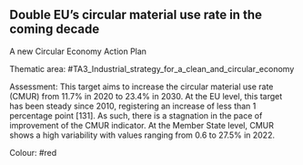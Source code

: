 ## Double EU’s circular material use rate in the coming decade
A new Circular Economy Action Plan

Thematic area: #TA3_Industrial_strategy_for_a_clean_and_circular_economy

Assessment: This target aims to increase the circular material use rate (CMUR) from 11.7% in 2020 to 23.4% in 2030. At the EU level, this target has been steady since 2010, registering an increase of less than 1 percentage point [131]. As such, there is a stagnation in the pace of improvement of the CMUR indicator. At the Member State level, CMUR shows a high variability with values ranging from 0.6 to 27.5% in 2022.

Colour: #red